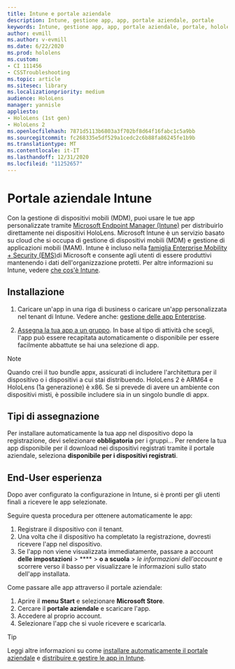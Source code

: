 ```yaml
---
title: Intune e portale aziendale
description: Intune, gestione app, app, portale aziendale, portale
keywords: Intune, gestione app, app, portale aziendale, portale, hololens
author: evmill
ms.author: v-evmill
ms.date: 6/22/2020
ms.prod: hololens
ms.custom:
- CI 111456
- CSSTroubleshooting
ms.topic: article
ms.sitesec: library
ms.localizationpriority: medium
audience: HoloLens
manager: yannisle
appliesto:
- HoloLens (1st gen)
- HoloLens 2
ms.openlocfilehash: 7871d5113b6803a3f702bf8d64f16fabc1c5a9bb
ms.sourcegitcommit: fc268335e5df529a1cedc2c6b88fa86245fe1b9b
ms.translationtype: MT
ms.contentlocale: it-IT
ms.lasthandoff: 12/31/2020
ms.locfileid: "11252657"
---
```

# Portale aziendale Intune

Con la gestione di dispositivi mobili (MDM), puoi usare le tue app personalizzate tramite [Microsoft Endpoint Manager (Intune)](https://docs.microsoft.com/intune/windows-holographic-for-business) per distribuirlo direttamente nei dispositivi HoloLens. Microsoft Intune è un servizio basato su cloud che si occupa di gestione di dispositivi mobili (MDM) e gestione di applicazioni mobili (MAM). Intune è incluso nella [famiglia Enterprise Mobility + Security (EMS)](https://www.microsoft.com/microsoft-365/enterprise-mobility-security)di Microsoft e consente agli utenti di essere produttivi mantenendo i dati dell'organizzazione protetti. Per altre informazioni su Intune, vedere [che cos'è Intune](https://docs.microsoft.com/mem/intune/fundamentals/what-is-intune).

## Installazione

1. Caricare un'app in una riga di business o caricare un'app personalizzata nel tenant di Intune. Vedere anche: [gestione delle app Enterprise](https://docs.microsoft.com/windows/client-management/mdm/enterprise-app-management).

2. [Assegna la tua app a un gruppo](https://docs.microsoft.com/mem/intune/apps/apps-deploy). In base al tipo di attività che scegli, l'app può essere recapitata automaticamente o disponibile per essere facilmente abbattute se hai una selezione di app.

> [!NOTE]
> Quando crei il tuo bundle appx, assicurati di includere l'architettura per il dispositivo o i dispositivi a cui stai distribuendo. HoloLens 2 è ARM64 e HoloLens (1a generazione) è x86. Se si prevede di avere un ambiente con dispositivi misti, è possibile includere sia in un singolo bundle di appx.

## Tipi di assegnazione

Per installare automaticamente la tua app nel dispositivo dopo la registrazione, devi selezionare **obbligatoria** per i gruppi...
Per rendere la tua app disponibile per il download nei dispositivi registrati tramite il portale aziendale, seleziona **disponibile per i dispositivi registrati**.

## End-User esperienza

Dopo aver configurato la configurazione in Intune, si è pronti per gli utenti finali a ricevere le app selezionate.

Seguire questa procedura per ottenere automaticamente le app:

1. Registrare il dispositivo con il tenant.
2. Una volta che il dispositivo ha completato la registrazione, dovresti ricevere l'app nel dispositivo.
3. Se l'app non viene visualizzata immediatamente, passare a account **delle impostazioni**  >  ****  >  **o a scuola**  >  *le informazioni dell'account* e scorrere verso il basso per visualizzare le informazioni sullo stato dell'app installata.

Come passare alle app attraverso il portale aziendale:

1. Aprire il **menu Start** e selezionare **Microsoft Store**.
2. Cercare il **portale aziendale** e scaricare l'app.
3. Accedere al proprio account.
4. Selezionare l'app che si vuole ricevere e scaricarla.

> [!Tip]
> Leggi altre informazioni su come [installare automaticamente il portale aziendale](https://docs.microsoft.com/mem/intune/apps/company-portal-app) e [distribuire e gestire le app in Intune](https://docs.microsoft.com/mem/intune/fundamentals/windows-holographic-for-business#deploy-and-manage-apps).
